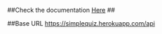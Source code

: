 ##Check the documentation [Here](https://app.swaggerhub.com/apis/mayomi/quizapp/1.0.0#/) ##

##Base URL https://simplequiz.herokuapp.com/api
